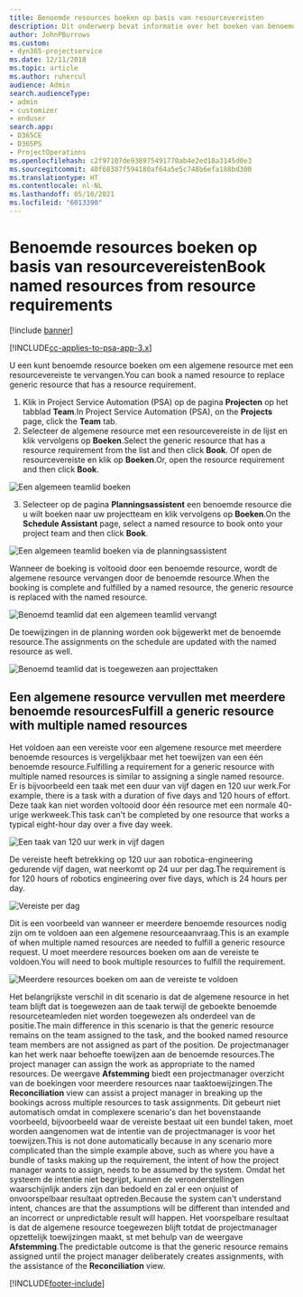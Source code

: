 ```yaml
---
title: Benoemde resources boeken op basis van resourcevereisten
description: Dit onderwerp bevat informatie over het boeken van benoemde resources voor een algemene resourcevereiste.
author: JohnPBurrows
ms.custom:
- dyn365-projectservice
ms.date: 12/11/2018
ms.topic: article
ms.author: ruhercul
audience: Admin
search.audienceType:
- admin
- customizer
- enduser
search.app:
- D365CE
- D365PS
- ProjectOperations
ms.openlocfilehash: c2f97107de938975491770ab4e2ed18a3145d0e3
ms.sourcegitcommit: 40f68387f594180af64a5e5c748b6efa188bd300
ms.translationtype: HT
ms.contentlocale: nl-NL
ms.lasthandoff: 05/10/2021
ms.locfileid: "6013390"
---
```

# <a name="book-named-resources-from-resource-requirements"></a><span data-ttu-id="2a724-103">Benoemde resources boeken op basis van resourcevereisten</span><span class="sxs-lookup"><span data-stu-id="2a724-103">Book named resources from resource requirements</span></span>

[!include [banner](../includes/psa-now-project-operations.md)]

[!INCLUDE[cc-applies-to-psa-app-3.x](../includes/cc-applies-to-psa-app-3x.md)]

<span data-ttu-id="2a724-104">U een kunt benoemde resource boeken om een algemene resource met een resourcevereiste te vervangen.</span><span class="sxs-lookup"><span data-stu-id="2a724-104">You can book a named resource to replace generic resource that has a resource requirement.</span></span>

1. <span data-ttu-id="2a724-105">Klik in Project Service Automation (PSA) op de pagina **Projecten** op het tabblad **Team**.</span><span class="sxs-lookup"><span data-stu-id="2a724-105">In Project Service Automation (PSA), on the **Projects** page, click the **Team** tab.</span></span>
2. <span data-ttu-id="2a724-106">Selecteer de algemene resource met een resourcevereiste in de lijst en klik vervolgens op **Boeken**.</span><span class="sxs-lookup"><span data-stu-id="2a724-106">Select the generic resource that has a resource requirement from the list and then click **Book**.</span></span> <span data-ttu-id="2a724-107">Of open de resourcevereiste en klik op **Boeken**.</span><span class="sxs-lookup"><span data-stu-id="2a724-107">Or, open the resource requirement and then click **Book**.</span></span>


![Een algemeen teamlid boeken](media/RM-how-to-14.png)


3. <span data-ttu-id="2a724-109">Selecteer op de pagina **Planningsassistent** een benoemde resource die u wilt boeken naar uw projectteam en klik vervolgens op **Boeken**.</span><span class="sxs-lookup"><span data-stu-id="2a724-109">On the **Schedule Assistant** page, select a named resource to book onto your project team and then click **Book**.</span></span>

![Een algemeen teamlid boeken via de planningsassistent](media/RM-how-to-15.png)

<span data-ttu-id="2a724-111">Wanneer de boeking is voltooid door een benoemde resource, wordt de algemene resource vervangen door de benoemde resource.</span><span class="sxs-lookup"><span data-stu-id="2a724-111">When the booking is complete and fulfilled by a named resource, the generic resource is replaced with the named resource.</span></span>

![Benoemd teamlid dat een algemeen teamlid vervangt](media/RM-how-to-16.png)

<span data-ttu-id="2a724-113">De toewijzingen in de planning worden ook bijgewerkt met de benoemde resource.</span><span class="sxs-lookup"><span data-stu-id="2a724-113">The assignments on the schedule are updated with the named resource as well.</span></span>

![Benoemd teamlid dat is toegewezen aan projecttaken](media/RM-how-to-17.png)

## <a name="fulfill-a-generic-resource-with-multiple-named-resources"></a><span data-ttu-id="2a724-115">Een algemene resource vervullen met meerdere benoemde resources</span><span class="sxs-lookup"><span data-stu-id="2a724-115">Fulfill a generic resource with multiple named resources</span></span>
<span data-ttu-id="2a724-116">Het voldoen aan een vereiste voor een algemene resource met meerdere benoemde resources is vergelijkbaar met het toewijzen van een één benoemde resource.</span><span class="sxs-lookup"><span data-stu-id="2a724-116">Fulfilling a requirement for a generic resource with multiple named resources is similar to assigning a single named resource.</span></span> <span data-ttu-id="2a724-117">Er is bijvoorbeeld een taak met een duur van vijf dagen en 120 uur werk.</span><span class="sxs-lookup"><span data-stu-id="2a724-117">For example, there is a task with a duration of five days and 120 hours of effort.</span></span> <span data-ttu-id="2a724-118">Deze taak kan niet worden voltooid door één resource met een normale 40-urige werkweek.</span><span class="sxs-lookup"><span data-stu-id="2a724-118">This task can't be completed by one resource that works a typical eight-hour day over a five day week.</span></span> 

![Een taak van 120 uur werk in vijf dagen](media/RM-how-to-21.png)

<span data-ttu-id="2a724-120">De vereiste heeft betrekking op 120 uur aan robotica-engineering gedurende vijf dagen, wat neerkomt op 24 uur per dag.</span><span class="sxs-lookup"><span data-stu-id="2a724-120">The requirement is for 120 hours of robotics engineering over five days, which is 24 hours per day.</span></span>

![Vereiste per dag](media/RM-how-to-22.png)

<span data-ttu-id="2a724-122">Dit is een voorbeeld van wanneer er meerdere benoemde resources nodig zijn om te voldoen aan een algemene resourceaanvraag.</span><span class="sxs-lookup"><span data-stu-id="2a724-122">This is an example of when multiple named resources are needed to fulfill a generic resource request.</span></span> <span data-ttu-id="2a724-123">U moet meerdere resources boeken om aan de vereiste te voldoen.</span><span class="sxs-lookup"><span data-stu-id="2a724-123">You will need to book multiple resources to fulfill the requirement.</span></span>

![Meerdere resources boeken om aan de vereiste te voldoen](media/RM-how-to-23.png)

<span data-ttu-id="2a724-125">Het belangrijkste verschil in dit scenario is dat de algemene resource in het team blijft dat is toegewezen aan de taak terwijl de geboekte benoemde resourceteamleden niet worden toegewezen als onderdeel van de positie.</span><span class="sxs-lookup"><span data-stu-id="2a724-125">The main difference in this scenario is that the generic resource remains on the team assigned to the task, and the booked named resource team members are not assigned as part of the position.</span></span> <span data-ttu-id="2a724-126">De projectmanager kan het werk naar behoefte toewijzen aan de benoemde resources.</span><span class="sxs-lookup"><span data-stu-id="2a724-126">The project manager can assign the work as appropriate to the named resources.</span></span> <span data-ttu-id="2a724-127">De weergave **Afstemming** biedt een projectmanager overzicht van de boekingen voor meerdere resources naar taaktoewijzingen.</span><span class="sxs-lookup"><span data-stu-id="2a724-127">The **Reconciliation** view can assist a project manager in breaking up the bookings across multiple resources to task assignments.</span></span> <span data-ttu-id="2a724-128">Dit gebeurt niet automatisch omdat in complexere scenario's dan het bovenstaande voorbeeld, bijvoorbeeld waar de vereiste bestaat uit een bundel taken, moet worden aangenomen wat de intentie van de projectmanager is voor het toewijzen.</span><span class="sxs-lookup"><span data-stu-id="2a724-128">This is not done automatically because in any scenario more complicated than the simple example above, such as where you have a bundle of tasks making up the requirement, the intent of how the project manager wants to assign, needs to be assumed by the system.</span></span> <span data-ttu-id="2a724-129">Omdat het systeem de intentie niet begrijpt, kunnen de veronderstellingen waarschijnlijk anders zijn dan bedoeld en zal er een onjuist of onvoorspelbaar resultaat optreden.</span><span class="sxs-lookup"><span data-stu-id="2a724-129">Because the system can't understand intent, chances are that the assumptions will be different than intended and an incorrect or unpredictable result will happen.</span></span> <span data-ttu-id="2a724-130">Het voorspelbare resultaat is dat de algemene resource toegewezen blijft totdat de projectmanager opzettelijk toewijzingen maakt, st met behulp van de weergave **Afstemming**.</span><span class="sxs-lookup"><span data-stu-id="2a724-130">The predictable outcome is that the generic resource remains assigned until the project manager deliberately creates assignments, with the assistance of the **Reconciliation** view.</span></span>




[!INCLUDE[footer-include](../includes/footer-banner.md)]
